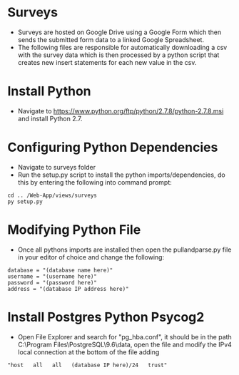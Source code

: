 # Surveys

* Surveys are hosted on Google Drive using a Google Form which then sends the submitted form data to a linked Google Spreadsheet. 
* The following files are responsible for automatically downloading a csv with the survey data which is then processed by a python script that creates new insert statements for each new value in the csv.

# Install Python 
* Navigate to https://www.python.org/ftp/python/2.7.8/python-2.7.8.msi and install Python 2.7.

# Configuring Python Dependencies 
* Navigate to surveys folder
* Run the setup.py script to install the python imports/dependencies, do this by entering the following into command prompt:
```
cd .. /Web-App/views/surveys
py setup.py
```
# Modifying Python File
* Once all pythons imports are installed then open the pullandparse.py file in your editor of choice and change the following:
```
database = "(database name here)"
username = "(username here)"
password = "(password here)"
address = "(database IP address here)"
```
# Install Postgres Python Psycog2
* Open File Explorer and search for "pg_hba.conf", it should be in the path C:\Program Files\PostgreSQL\9.6\data, open the file and modify the IPv4 local connection at the bottom of the file adding 
```
"host   all   all   (database IP here)/24   trust"    
```